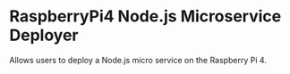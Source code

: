 # RaspberryPi4 Node.js Microservice Deployer
Allows users to deploy a Node.js micro service on the Raspberry Pi 4.
